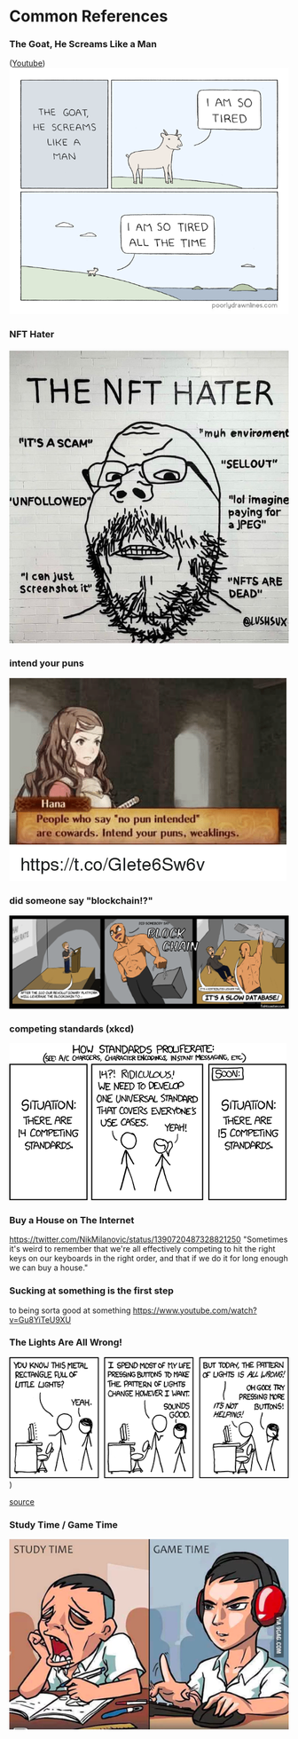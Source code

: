 # Common References

### The Goat, He Screams Like a Man

([Youtube](https://www.youtube.com/watch?v=q3wQj-xAJ9s))
![](/assets/images/goat.png)

### NFT Hater

![](/assets/images/nft_hater.jpg)

### intend your puns

![](/assets/images/intend_your_puns.png)

### did someone say "blockchain!?"

![](/assets/images/blockchain.png)

### competing standards (xkcd)

![](/assets/images/standards.png)

### Buy a House on The Internet

https://twitter.com/NikMilanovic/status/1390720487328821250
"Sometimes it's weird to remember that we're all effectively competing to hit the right keys on our keyboards in the right order, and that if we do it for long enough we can buy a house."

### Sucking at something is the first step

to being sorta good at something
https://www.youtube.com/watch?v=Gu8YiTeU9XU

### The Lights Are All Wrong!

![](/assets/images/computer_problems.png))

[source](https://xkcd.com/722/)

### Study Time / Game Time

![](/assets/images/study_time_game_time.png)
